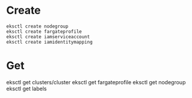 # Create
```
eksctl create nodegroup
eksctl create fargateprofile
eksctl create iamserviceaccount
eksctl create iamidentitymapping
```

# Get
eksctl get clusters/cluster
eksctl get fargateprofile
eksctl get nodegroup
eksctl get labels
